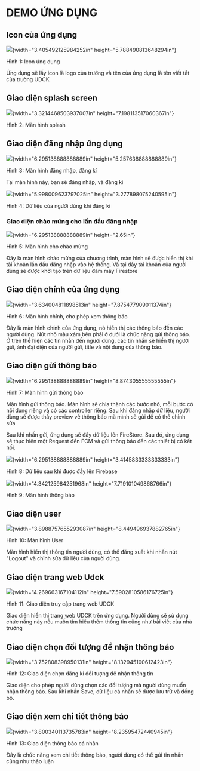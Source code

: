 # DEMO ỨNG DỤNG

## Icon của ứng dụng

![](./myMediaFolder/media/image1.png){width="3.405492125984252in"
height="5.788490813648294in"}

Hình 1: Icon ứng dụng

Ứng dụng sẽ lấy icon là logo của trường và tên của ứng dụng là tên viết
tắt của trường UDCK

## Giao diện splash screen

![](./myMediaFolder/media/image2.png){width="3.3214468503937007in"
height="7.198113517060367in"}

Hình 2: Màn hình splash

## Giao diện đăng nhập ứng dụng

![](./myMediaFolder/media/image3.tiff){width="6.295138888888889in"
height="5.257638888888889in"}

Hình 3: Màn hình đăng nhập, đăng kí

Tại màn hình này, bạn sẽ đăng nhập, và đăng kí

![](./myMediaFolder/media/image4.png){width="5.998009623797025in"
height="3.277898075240595in"}

Hình 4: Dữ liệu của người dùng khi đăng kí

### Giao diện chào mừng cho lần đầu đăng nhập

![](./myMediaFolder/media/image5.tiff){width="6.295138888888889in"
height="2.65in"}

Hình 5: Màn hình cho chào mừng

Đây là màn hình chào mừng của chương trình, màn hình sẽ được hiển thị
khi tài khoản lần đầu đăng nhập vào hệ thống. Và tại đây tài khoản của
người dùng sẽ được khởi tạo trên dữ liệu đám mây Firestore

## Giao diện chính của ứng dụng

![](./myMediaFolder/media/image6.png){width="3.634004811898513in"
height="7.875477909011374in"}

Hình 6: Màn hình chính, cho phép xem thông báo

Đây là màn hình chính của ứng dụng, nó hiển thị các thông báo đến các
người dùng. Nút nhỏ màu xám bên phải ở dưới là chức năng gửi thông báo.
Ở trên thể hiện các tin nhắn đến người dùng, các tin nhắn sẽ hiển thị
người gửi, ảnh đại diện của người gửi, title và nội dung của thông báo.

## Giao diện gửi thông báo

![](./myMediaFolder/media/image7.png){width="6.295138888888889in"
height="8.874305555555555in"}

Hình 7: Màn hình gửi thông báo

Màn hình gửi thông báo. Màn hình sẽ chia thành các bước nhỏ, mỗi bước có
nội dung riêng và có các controller riêng. Sau khi đăng nhập dữ liệu,
người dùng sẽ được thấy preview về thông báo mà mình sẽ gửi để có thể
chỉnh sửa

Sau khi nhấn gửi, ứng dụng sẽ đẩy dữ liệu lên FireStore. Sau đó, ứng
dụng sẽ thực hiện một Request đến FCM và gửi thông báo đến các thiết bị
có kết nối.

![](./myMediaFolder/media/image9.png){width="6.295138888888889in"
height="3.4145833333333333in"}

Hình 8: Dữ liệu sau khi được đẩy lên Firebase

![](./myMediaFolder/media/image10.png){width="4.342125984251968in"
height="7.719101049868766in"}

Hình 9: Màn hình thông báo

## Giao diện user

![](./myMediaFolder/media/image11.png){width="3.8988757655293087in"
height="8.449496937882765in"}

Hình 10: Màn hình User

Màn hình hiển thị thông tin người dùng, có thể đăng xuất khi nhấn nút
"Logout" và chỉnh sửa dữ liệu của người dùng.

## Giao diện trang web Udck

![](./myMediaFolder/media/image12.png){width="4.269663167104112in"
height="7.5902810586176725in"}

Hình 11: Giao diện truy cập trang web UDCK

Giao diện hiển thị trang web UDCK trên ứng dụng. Người dùng sẽ sử dụng
chức năng này nếu muốn tìm hiểu thêm thông tin cũng như bài viết của nhà
trường

## Giao diện chọn đối tượng để nhận thông báo

![](./myMediaFolder/media/image13.png){width="3.752808398950131in"
height="8.132945100612423in"}

Hình 12: Giao diện chọn đăng kí đối tượng để nhận thông tin

Giao diện cho phép người dùng chọn các đối tượng mà người dùng muốn nhận
thông báo. Sau khi nhấn Save, dữ liệu cá nhân sẽ được lưu trữ và đồng
bộ.

## Giao diện xem chi tiết thông báo

![](./myMediaFolder/media/image14.png){width="3.800340113735783in"
height="8.23595472440945in"}

Hình 13: Giao diện thông báo cá nhân

Đây là chức năng xem chi tiết thông báo, người dùng có thể gửi tin nhắn
cũng như thảo luận
